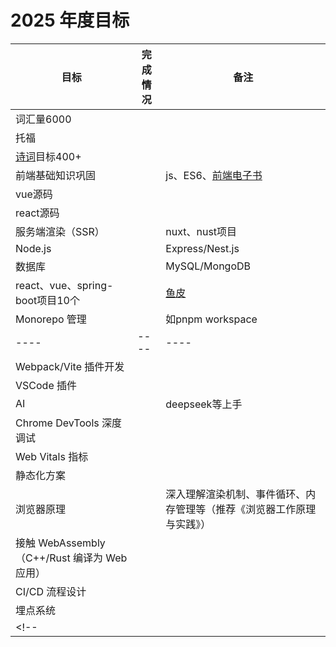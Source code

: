 # 2025 年度目标

|目标|完成情况|备注|
|----|--------|----|
|词汇量6000|||
|托福|||
|[诗词](https://www.gushiwen.cn/)目标400+|||
|前端基础知识巩固||js、ES6、[前端电子书](https://niceboybao.github.io/2019/03/05/others/books/)|
|vue源码|||
|react源码|||
|服务端渲染（SSR）||nuxt、nust项目|
|Node.js||Express/Nest.js|
|数据库||MySQL/MongoDB|
|react、vue、spring-boot项目10个||[鱼皮](https://www.codefather.cn/)|
|Monorepo 管理||如pnpm workspace|
|----|----|----|
|Webpack/Vite 插件开发|||
|VSCode 插件|||
|AI||deepseek等上手|
|Chrome DevTools 深度调试|||
|Web Vitals 指标|||
|静态化方案|||
|浏览器原理||深入理解渲染机制、事件循环、内存管理等（推荐《浏览器工作原理与实践》）|
|接触 WebAssembly（C++/Rust 编译为 Web 应用）|||
|CI/CD 流程设计|||
|埋点系统|||
<!-- |||| -->
